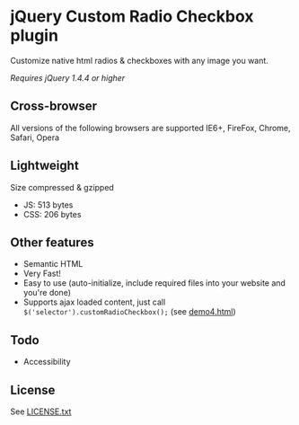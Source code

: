 # jQuery Custom Radio Checkbox plugin

Customize native html radios & checkboxes with any image you want.

*Requires jQuery 1.4.4 or higher*

## Cross-browser
All versions of the following browsers are supported
IE6+, FireFox, Chrome, Safari, Opera

## Lightweight
Size compressed & gzipped
- JS: 513 bytes
- CSS: 206 bytes

## Other features
- Semantic HTML
- Very Fast!
- Easy to use (auto-initialize, include required files into your website and you're done)
- Supports ajax loaded content, just call `$('selector').customRadioCheckbox();` (see [demo4.html](http://dciccale.github.com/Custom-radio-checkbox/demo4.html))

## Todo
- Accessibility

## License
See [LICENSE.txt](https://raw.github.com/dciccale/Custom-radio-checkbox/master/LICENSE.txt)